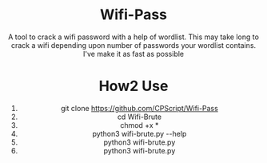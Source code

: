 <div align="center">

# Wifi-Pass
A tool to crack a wifi password with a help of wordlist. This may take long to crack a wifi depending upon number of passwords your wordlist contains. I've make it as fast as possible



# How2 Use

1.   git clone https://github.com/CPScript/Wifi-Pass
2.   cd Wifi-Brute
3.   chmod +x *
4.   python3 wifi-brute.py --help
5.   python3 wifi-brute.py <worlist>
6.   python3 wifi-brute.py

